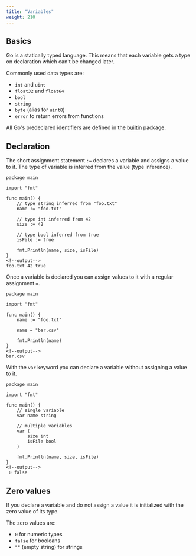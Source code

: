 ```yaml
---
title: "Variables"
weight: 210
---
```


## Basics

Go is a statically typed language. This means that each variable gets a type on declaration which can't be changed later.

Commonly used data types are:

* `int` and `uint`
* `float32` and `float64`
* `bool`
* `string`
* `byte` (alias for `uint8`)
* `error` to return errors from functions

All Go's predeclared identifiers are defined in the [builtin](https://pkg.go.dev/builtin) package.


## Declaration

The short assignment statement `:=` declares a variable and assigns a value to it.
The type of variable is inferred from the value (type inference).

```golang
package main

import "fmt"

func main() {
	// type string inferred from "foo.txt"
	name := "foo.txt"

	// type int inferred from 42
	size := 42

	// type bool inferred from true
	isFile := true

	fmt.Println(name, size, isFile)
}
<!--output-->
foo.txt 42 true
```

Once a variable is declared you can assign values to it with a regular assignment `=`.

```golang
package main

import "fmt"

func main() {
	name := "foo.txt"

	name = "bar.csv"

	fmt.Println(name)
}
<!--output-->
bar.csv
```

With the `var` keyword you can declare a variable without assigning a value to it.

```golang
package main

import "fmt"

func main() {
	// single variable
	var name string

	// multiple variables
	var (
		size int
		isFile bool
	)

	fmt.Println(name, size, isFile)
}
<!--output-->
 0 false
```


## Zero values

If you declare a variable and do not assign a value it is initialized with the zero value of its type.

The zero values are:

* `0` for numeric types
* `false` for booleans
* `""` (empty string) for strings
